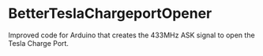 # BetterTeslaChargeportOpener
Improved code for Arduino that creates the 433MHz ASK signal to open the Tesla Charge Port.
